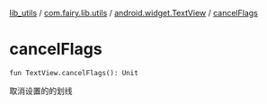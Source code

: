 [lib_utils](../../index.md) / [com.fairy.lib.utils](../index.md) / [android.widget.TextView](index.md) / [cancelFlags](./cancel-flags.md)

# cancelFlags

`fun TextView.cancelFlags(): Unit`

取消设置的的划线

